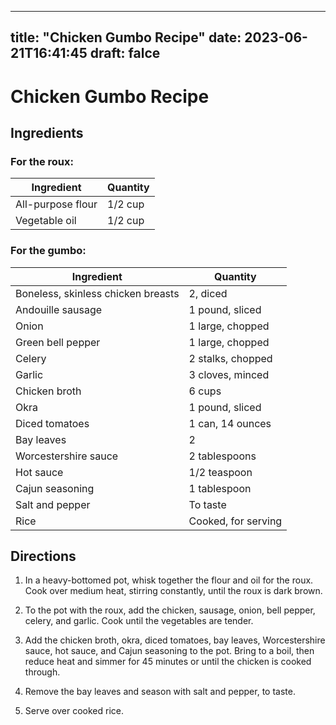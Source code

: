 
---
title: "Chicken Gumbo Recipe"
date: 2023-06-21T16:41:45
draft: falce
---

# Chicken Gumbo Recipe

## Ingredients

### For the roux:
| Ingredient | Quantity |
| --- | --- |
| All-purpose flour | 1/2 cup |
| Vegetable oil | 1/2 cup |

### For the gumbo:
| Ingredient | Quantity |
| --- | --- |
| Boneless, skinless chicken breasts | 2, diced |
| Andouille sausage | 1 pound, sliced |
| Onion | 1 large, chopped |
| Green bell pepper | 1 large, chopped |
| Celery | 2 stalks, chopped |
| Garlic | 3 cloves, minced |
| Chicken broth | 6 cups |
| Okra | 1 pound, sliced |
| Diced tomatoes | 1 can, 14 ounces |
| Bay leaves | 2 |
| Worcestershire sauce | 2 tablespoons |
| Hot sauce | 1/2 teaspoon |
| Cajun seasoning | 1 tablespoon |
| Salt and pepper | To taste |
| Rice | Cooked, for serving | 

## Directions

1. In a heavy-bottomed pot, whisk together the flour and oil for the roux. Cook over medium heat, stirring constantly, until the roux is dark brown.

2. To the pot with the roux, add the chicken, sausage, onion, bell pepper, celery, and garlic. Cook until the vegetables are tender.

3. Add the chicken broth, okra, diced tomatoes, bay leaves, Worcestershire sauce, hot sauce, and Cajun seasoning to the pot. Bring to a boil, then reduce heat and simmer for 45 minutes or until the chicken is cooked through.

4. Remove the bay leaves and season with salt and pepper, to taste.

5. Serve over cooked rice.
